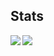 ## Stats

<a href="https://github-readme-stats.vercel.app/api?username=thezanke&theme=tokyonight&show_icons=true">
  <img align="left" src="https://github-readme-stats.vercel.app/api?username=thezanke&theme=tokyonight&show_icons=true&count_private=true" />
</a>

<a href="https://github-readme-stats.vercel.app/api/top-langs/?username=thezanke&theme=tokyonight">
  <img align="left" src="https://github-readme-stats.vercel.app/api/top-langs/?username=thezanke&theme=tokyonight" />
</a>

